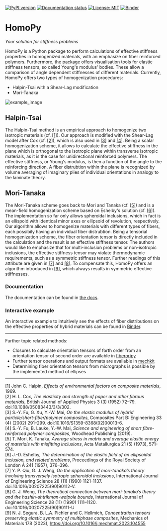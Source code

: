 [![PyPI version](https://badge.fury.io/py/homopy.svg)](https://badge.fury.io/py/homopy)
[![Documentation status](https://readthedocs.org/projects/homopy/badge/?version=latest)](https://homopy.readthedocs.io/en/latest/?badge=latest)
[![License: MIT](https://img.shields.io/badge/License-MIT-yellow.svg)](LICENSE)
[![Binder](https://mybinder.org/badge_logo.svg)](https://mybinder.org/v2/gh/Extraweich/homopy/main?labpath=%2Fexamples%2FHybrid.ipynb)

# HomoPy
*Your solution for stiffness problems*

HomoPy is a Python package to perform calculations of effective stiffness properties in homogenized materials, with an emphasize on fiber reinforced polymers. Furthermore, the package offers visualisation tools for elastic stiffness tensors, so called Young's modulus' bodies. These allow a comparison of angle dependent stiffnesses of different materials.
Currently, HomoPy offers two types of homogenization procedures:
- Halpin-Tsai with a Shear-Lag modification
- Mori-Tanaka

![example_image](https://github.com/Extraweich/homopy/blob/main/docs/images/MTvsHT.png?raw=true)

## Halpin-Tsai
The Halpin-Tsai method is an empirical approach to homogenize two isotropic materials (cf. [[1]](#1)). Our approach is modified with the Shear-Lag model after Cox (cf. [[2]](#2)), which is also used in [[3]](#3) and [[4]](#4). Being a scalar homogenization scheme, it allows to calculate the effective stiffness in the plane which is orthogonal to the isotropic plane within transverse isotropic materials, as it is the case for unidirectional reinforced polymers. The effective stiffness, or Young's modulus, is then a function of the angle to the reinforcing direction. A fiber distrubtion within the plane is recognized by volume averaging of imaginary plies of individual orientations in analogy to the laminate theory.

## Mori-Tanaka
The Mori-Tanaka scheme goes back to Mori and Tanaka (cf. [[5]](#5)) and is a mean-field homogenization scheme based on Eshelby's solution (cf. [[6]](#6)). The implementation so far only allows spheroidal inclusions, which in fact is an ellispoid with identical minor axes or ellipsoid of revolution, respectively. Our algorithm allows to homogenize materials with different types of fibers, each possibily having an individual fiber distrubtion. Being a tensorial homogenization scheme, the fiber orientation tensor is directly included in the calculation and the result is an effective stiffness tensor. The authors would like to emphasize that for multi-inclusion problems or non-isotropic inclusions, the effective stiffness tensor may violate thermodynamic requirements, such as a symmetric stiffness tensor. Further readings of this attribute are given in [[7]](#7) and [[8]](#8). To compensate this, HomoPy offers an algorithm introduced in [[9]](#9), which always results in symmetric effective stiffnesses.

### Documentation

The documentation can be found in [the docs](https://homopy.readthedocs.io/en/latest/index.html).

### Interactive example

An interactive example to intuitively see the effects of fiber distributions on the effective properties of hybrid materials can be found in [Binder](https://mybinder.org/v2/gh/Extraweich/homopy/main?labpath=%2Fexamples%2FHybrid.ipynb).

***
Further topic related methods:
- Closures to calculate orientation tensors of forth order from an orientation tensor of second order are available in [fiberoripy](https://github.com/nilsmeyerkit/fiberoripy)
- Further tensor operations and output formats are available in [mechkit](https://github.com/JulianKarlBauer/mechkit)
- Determining fiber orientation tensors from micrographs is possible by the implemented method of ellipses

***
<a id="1">[1]</a>  John C. Halpin, *Effects of environmental factors on composite materials*, 1969. \
<a id="2">[2]</a> H. L. Cox, *The elasticity and strength of paper and other fibrous materials*, British Journal of Applied Physics 3 (3) (1952) 72–79. doi:10.1088/05083443/3/3/302. \
<a id="3">[3]</a> S.-Y. Fu, G. Xu, Y.-W. Mai, *On the elastic modulus of hybrid particle/short-fiber/polymer composites*, Composites Part B: Engineering 33 (4) (2002) 291–299. doi:10.1016/S1359-8368(02)00013-6. \
<a id="4">[4]</a> S.-Y. Fu, B. Lauke, Y.-W. Mai, *Science and engineering of short fibre-reinforced polymer composites*, Woodhead Publishing (2019). \
<a id="5">[5]</a> T. Mori, K. Tanaka, *Average stress in matrix and average elastic energy of materials with misfitting inclusions*, Acta Metallurgica 21 (5) (1973), 571-574. \
<a id="6">[6]</a> J.-D. Eshelby, *The determination of the elastic field of an ellipsoidal inclusion, and related problems*, Proceedings of the Royal Society of London A 241 (1957), 376–396. \
<a id="7">[7]</a> Y. P. Qiu, G. J. Weng, *On the application of mori-tanaka’s theory involving transversely isotropic spheroidal inclusions*, International Journal of Engineering Science 28 (11) (1990) 1121-1137. doi:10.1016/00207225(90)90112-V. \
<a id="8">[8]</a> G. J. Weng, *The theoretical connection between mori-tanaka’s theory and the hashin-shtrikman-walpole bounds*, International Journal of Engineering Science 28 (11) (1990) 1111–1120. doi:10.1016/00207225(90)90111-U \
<a id="9">[9]</a> N. J. Segura, B. L.A. Pichler and C. Hellmich, *Concentration tensors preserving elastic symmetry of multiphase composites*, Mechanics of Materials 178 (2023), https://doi.org/10.1016/j.mechmat.2023.104555
